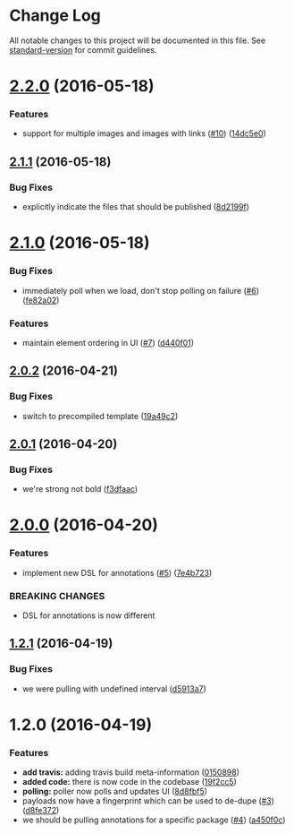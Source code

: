 # Change Log

All notable changes to this project will be documented in this file. See [standard-version](https://github.com/conventional-changelog/standard-version) for commit guidelines.

<a name="2.2.0"></a>
# [2.2.0](https://github.com/npm/annotation-poller/compare/v2.1.1...v2.2.0) (2016-05-18)


### Features

* support for multiple images and images with links ([#10](https://github.com/npm/annotation-poller/issues/10)) ([14dc5e0](https://github.com/npm/annotation-poller/commit/14dc5e0))



<a name="2.1.1"></a>
## [2.1.1](https://github.com/npm/annotation-poller/compare/v2.1.0...v2.1.1) (2016-05-18)


### Bug Fixes

* explicitly indicate the files that should be published ([8d2199f](https://github.com/npm/annotation-poller/commit/8d2199f))



<a name="2.1.0"></a>
# [2.1.0](https://github.com/npm/annotation-poller/compare/v2.0.2...v2.1.0) (2016-05-18)


### Bug Fixes

* immediately poll when we load, don't stop polling on failure ([#6](https://github.com/npm/annotation-poller/issues/6)) ([fe82a02](https://github.com/npm/annotation-poller/commit/fe82a02))


### Features

* maintain element ordering in UI ([#7](https://github.com/npm/annotation-poller/issues/7)) ([d440f01](https://github.com/npm/annotation-poller/commit/d440f01))



<a name="2.0.2"></a>
## [2.0.2](https://github.com/npm/annotation-poller/compare/v2.0.1...v2.0.2) (2016-04-21)


### Bug Fixes

* switch to precompiled template ([19a49c2](https://github.com/npm/annotation-poller/commit/19a49c2))



<a name="2.0.1"></a>
## [2.0.1](https://github.com/npm/annotation-poller/compare/v2.0.0...v2.0.1) (2016-04-20)


### Bug Fixes

* we're strong not bold ([f3dfaac](https://github.com/npm/annotation-poller/commit/f3dfaac))



<a name="2.0.0"></a>
# [2.0.0](https://github.com/npm/annotation-poller/compare/v1.2.1...v2.0.0) (2016-04-20)


### Features

* implement new DSL for annotations ([#5](https://github.com/npm/annotation-poller/issues/5)) ([7e4b723](https://github.com/npm/annotation-poller/commit/7e4b723))


### BREAKING CHANGES

* DSL for annotations is now different



<a name="1.2.1"></a>
## [1.2.1](https://github.com/npm/annotation-poller/compare/v1.2.0...v1.2.1) (2016-04-19)


### Bug Fixes

* we were pulling with undefined interval ([d5913a7](https://github.com/npm/annotation-poller/commit/d5913a7))



<a name="1.2.0"></a>
# 1.2.0 (2016-04-19)


### Features

* **add travis:** adding travis build meta-information ([0150898](https://github.com/npm/annotation-poller/commit/0150898))
* **added code:** there is now code in the codebase ([19f2cc5](https://github.com/npm/annotation-poller/commit/19f2cc5))
* **polling:** poller now polls and updates UI ([8d8fbf5](https://github.com/npm/annotation-poller/commit/8d8fbf5))
* payloads now have a fingerprint which can be used to de-dupe ([#3](https://github.com/npm/annotation-poller/issues/3)) ([d8fe372](https://github.com/npm/annotation-poller/commit/d8fe372))
* we should be pulling annotations for a specific package ([#4](https://github.com/npm/annotation-poller/issues/4)) ([a450f0c](https://github.com/npm/annotation-poller/commit/a450f0c))
